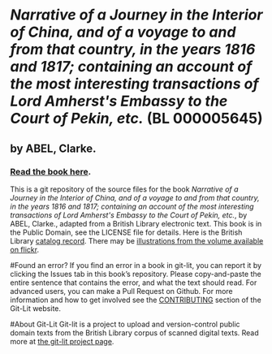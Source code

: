 # _Narrative of a Journey in the Interior of China, and of a voyage to and from that country, in the years 1816 and 1817; containing an account of the most interesting transactions of Lord Amherst's Embassy to the Court of Pekin, etc._ (BL 000005645)
## by ABEL, Clarke.

### [Read the book here](https://Git-Lit.github.io/000005645). 

This is a git repository of the source files for the book _Narrative of a Journey in the Interior of China, and of a voyage to and from that country, in the years 1816 and 1817; containing an account of the most interesting transactions of Lord Amherst's Embassy to the Court of Pekin, etc._, by ABEL, Clarke., adapted from a British Library electronic text. This book is in the Public Domain, see the LICENSE file for details.  Here is the British Library [catalog record](http://explore.bl.uk/primo_library/libweb/action/search.do?cs=frb&doc=BLL01000005645&dscnt=1&scp.scps=scope:(BLCONTENT)&frbg=&tab=local_tab&srt=rank&ct=search&mode=Basic&dum=true&tb=t&indx=1&vl(freeText0)=000005645&fn=search&vid=BLVU1).
There may be [illustrations from the volume available on flickr](https://www.flickr.com/photos/britishlibrary/tags/sysnum000005645).

#Found an error?
If you find an error in a book in git-lit, you can report it by clicking the Issues tab in this book’s repository. Please copy-and-paste the entire sentence that contains the error, and what the text should read. For advanced users, you can make a Pull Request on Github.  For more information and how to get involved see the [CONTRIBUTING](http://git-lit.github.io/#contributing) section of the Git-Lit website.

#About Git-Lit
Git-lit is a project to upload and version-control public domain texts from the British Library corpus of scanned digital texts. Read more at [the git-lit project page](https://github.com/Git-Lit/git-lit).